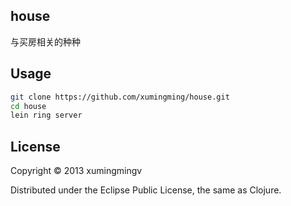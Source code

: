 ## house

与买房相关的种种

## Usage

```bash
git clone https://github.com/xumingming/house.git
cd house
lein ring server
```

## License

Copyright © 2013 xumingmingv

Distributed under the Eclipse Public License, the same as Clojure.
